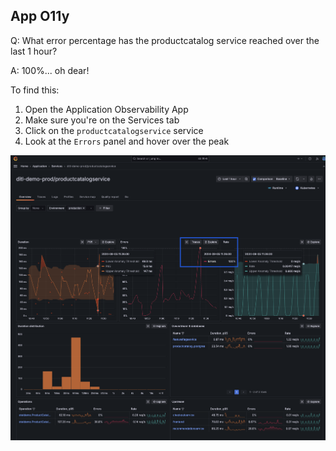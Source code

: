 ## App O11y
Q: What error percentage has the productcatalog service reached over the last 1 hour?

A: 100%... oh dear!

To find this:
1. Open the Application Observability App
1. Make sure you're on the Services tab 
1. Click on the `productcatalogservice` service
1. Look at the `Errors` panel and hover over the peak

![Errorsl](/images/breakout_1/2.2-app-olly.png)

